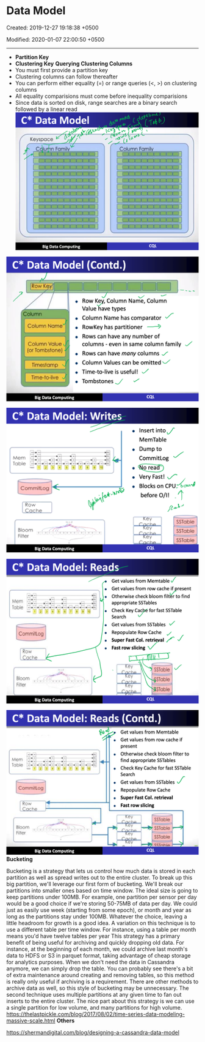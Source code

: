 # Data Model

Created: 2019-12-27 19:18:38 +0500

Modified: 2020-01-07 22:00:50 +0500

---
-   **Partition Key**
-   **Clustering Key**
**Querying Clustering Columns**
-   You must first provide a partition key
-   Clustering columns can follow thereafter
-   You can perform either equality (=) or range queries (<, >) on clustering columns
-   All equality comparisions must come before inequality comparisions
-   Since data is sorted on disk, range searches are a binary search followed by a linear read
![C* Data Model Keyspace C lu n Famil Big Data Computing Column Famil ](media/Cassandra_Data-Model-image1.png)

![C* Data Model (Contd.) Row K olumn Column Name Column Value (or Tombstone) Timestamp Time-to-live Big Data Computing Row Key, Column Name, Column Value types Column Name has comparator RowKey has partitioner Rows can have any number of columns - even in same column family Rows can have many columns Column Values can be omitted Time-to-live is useful! Tombstones ](media/Cassandra_Data-Model-image2.png)

![C* Data Model: Writes- Mem CommitLog Row Bloom Filter Big Data Computing Insert into MemTable Dump to CommitLog o rea Very Fast! Blocks on CPU before 0/1! SSTable SSTable SSTable CQL ](media/Cassandra_Data-Model-image3.png)

![C* Data Model: Reaßs Mem CommitLog Row Bloom Filter Big Data Computing Get values from Memtable Get values from row cache if present Otherwise check bloom filtKr to find appropriate SSTables Check Key Caché for fast SSTable Search Get values from SSTabIes Repopulate Row Cache Super Fast Col. retri al Fast row slicing SSIable STable STable ](media/Cassandra_Data-Model-image4.png)

![C* Data Model: Reads (Contd.) Get values from Memtable Get values from row cache if present Otherwise check bloom filter to Mem find appropriate SSTables Table Check Key Cache for fast SSTable Search Get values from SSTabIes CommitLog Repopulate Row Cache Super Fast Col. retrieval Row Fast row slicing SSTable ey Bloom SSTable Filter SSTable Big Data Computing ](media/Cassandra_Data-Model-image5.png)
**Bucketing**

Bucketing is a strategy that lets us control how much data is stored in each partition as well as spread writes out to the entire cluster.
To break up this big partition, we'll leverage our first form of bucketing. We'll break our partitions into smaller ones based on time window. The ideal size is going to keep partitions under 100MB. For example, one partition per sensor per day would be a good choice if we're storing 50-75MB of data per day. We could just as easily use week (starting from some epoch), or month and year as long as the partitions stay under 100MB. Whatever the choice, leaving a little headroom for growth is a good idea.
A variation on this technique is to use a different table per time window. For instance, using a table per month means you'd have twelve tables per year
This strategy has a primary benefit of being useful for archiving and quickly dropping old data. For instance, at the beginning of each month, we could archive last month's data to HDFS or S3 in parquet format, taking advantage of cheap storage for analytics purposes. When we don't need the data in Cassandra anymore, we can simply drop the table. You can probably see there's a bit of extra maintenance around creating and removing tables, so this method is really only useful if archiving is a requirement. There are other methods to archive data as well, so this style of bucketing may be unnecessary.
The second technique uses multiple partitions at any given time to fan out inserts to the entire cluster. The nice part about this strategy is we can use a single partition for low volume, and many partitions for high volume.
<https://thelastpickle.com/blog/2017/08/02/time-series-data-modeling-massive-scale.html>
**Others**

<https://shermandigital.com/blog/designing-a-cassandra-data-model>